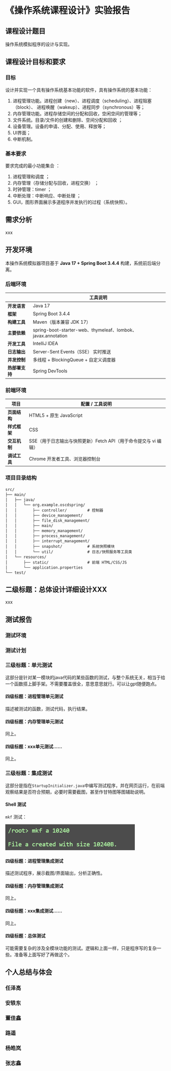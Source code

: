 # 《操作系统课程设计》实验报告



## 课程设计题目

操作系统模拟程序的设计与实现。



## 课程设计目标和要求

### 目标

设计并实现一个具有操作系统基本功能的软件，具有操作系统的基本功能：

1.  进程管理功能。进程创建（new）、进程调度（scheduling）、进程阻塞（block）、 进程唤醒（wakeup）、进程同步（synchronous）等； 
2. 内存管理功能。进程存储空间的分配和回收，空闲空间的管理等；
3. 文件系统。目录/文件的创建和删除、空间分配和回收 ；
4. 设备管理。设备的申请、分配、使用、释放等；
5. UI界面；
6. 中断机制。

### 基本要求

要求完成的最小功能集合 ：

1. 进程管理和调度 ；
2. 内存管理（存储分配与回收，进程交换） ；
3. 时钟管理：timer ；
4. 中断处理：中断响应、中断处理 ；
5. GUI，图形界面展示多道程序并发执行的过程（系统快照）。



## 需求分析

xxx



## 开发环境

本操作系统模拟器项目基于 **Java 17 + Spring Boot 3.4.4** 构建，系统前后端分离。

### 后端环境

|                | 工具说明                                                     |
| -------------- | ------------------------------------------------------------ |
| **开发语言**   | Java 17                                                      |
| **框架**       | Spring Boot 3.4.4                                            |
| **构建工具**   | Maven（版本兼容 JDK 17）                                     |
| **主要依赖**   | spring-boot-starter-web、thymeleaf、lombok、javax.annotation |
| **开发工具**   | IntelliJ IDEA                                                |
| **日志输出**   | Server-Sent Events（SSE） 实时推送                           |
| **并发控制**   | 多线程 + BlockingQueue + 自定义调度器                        |
| **热部署支持** | Spring DevTools                                              |

### 前端环境

| 项目         | 配置 / 工具说明                                              |
| ------------ | ------------------------------------------------------------ |
| **页面结构** | HTML5 + 原生 JavaScript                                      |
| **样式框架** | CSS                                                          |
| **交互机制** | SSE（用于日志输出与快照更新）Fetch API（用于命令提交与 vi 编辑） |
| **调试工具** | Chrome 开发者工具、浏览器控制台                              |

### 项目目录结构

```
src/
├── main/
│   ├── java/
│   │   └── org.example.oscdspring/
│   │       ├── controller/         # 控制器
│   │       ├── device_management/
│   │       ├── file_disk_management/
│   │       ├── main/
│   │       ├── memory_management/
│   │       ├── process_management/
│   │       ├── interrupt_management/
│   │       ├── snapshot/           # 系统快照模块
│   │       └── util/               # 日志/快照服务等工具类
│   └── resources/
│       ├── static/                 # 前端 HTML/CSS/JS
│       └── application.properties
└── test/
```





## 二级标题：总体设计详细设计XXX

xxx







## 测试报告

### 测试环境



### 测试计划





### 三级标题：单元测试

这部分是针对某一模块的java代码的某些函数的测试，与整个系统无关，相当于给一个函数搭上脚手架。不需要覆盖很全，意思意思就行。可以让gpt随便跑点。

#### 四级标题：进程管理单元测试

描述被测试的函数，测试代码，执行结果。

#### 四级标题：内存管理单元测试

同上。

#### 四级标题：xxx单元测试……

同上。

### 三级标题：集成测试

这部分是指在`StartupInitializer.java`中编写测试程序，并在网页运行，在前端观察结果是否符合预期，必要时需要截图，甚至作甘特图等图辅助说明。

#### Shell 测试

`mkf` 测试：

![image-20250502100414462](./report2025.assets/image-20250502100414462.png)

#### 四级标题：进程管理集成测试

描述测试程序，展示截图/界面输出，分析正确性。

#### 四级标题：内存管理集成测试

同上。

#### 四级标题：xxx集成测试……

同上。

#### 四级标题：总体测试

可能需要复杂的涉及全模块功能的测试。逻辑和上面一样，只是程序写的复杂一些。准备等上面写好了再做这个。







## 个人总结与体会

### 任泽高



### 安轶东



### 董佳鑫



### 路遥



### 杨皓岚



### 张志鑫



